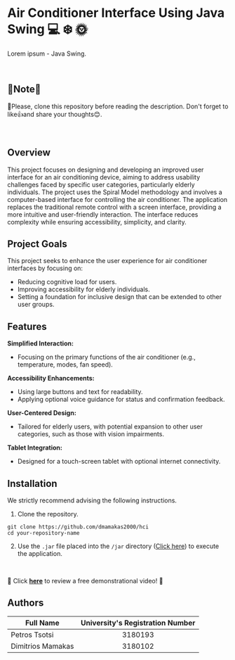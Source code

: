 # Air Conditioner Interface Using Java Swing :computer: :snowflake: :sun_with_face:

Lorem ipsum - Java Swing.

<br>

## 📢Note📢
🎯Please, clone this repository before reading the description. Don't forget to like👍and share your thoughts😊.

<br>

## Overview
This project focuses on designing and developing an improved user interface for an air conditioning device, aiming to address usability challenges faced by specific user categories, particularly elderly individuals. The project uses the Spiral Model methodology and involves a computer-based interface for controlling the air conditioner. The application replaces the traditional remote control with a screen interface, providing a more intuitive and user-friendly interaction. The interface reduces complexity while ensuring accessibility, simplicity, and clarity.

## Project Goals
This project seeks to enhance the user experience for air conditioner interfaces by focusing on:

- Reducing cognitive load for users.
- Improving accessibility for elderly individuals.
- Setting a foundation for inclusive design that can be extended to other user groups.

## Features
**Simplified Interaction:**
- Focusing on the primary functions of the air conditioner (e.g., temperature, modes, fan speed).

**Accessibility Enhancements:**
- Using large buttons and text for readability.
- Applying optional voice guidance for status and confirmation feedback.

**User-Centered Design:**
- Tailored for elderly users, with potential expansion to other user categories, such as those with vision impairments.

**Tablet Integration:**
- Designed for a touch-screen tablet with optional internet connectivity.

## Installation
We strictly recommend advising the following instructions.

1. Clone the repository.
```
git clone https://github.com/dmamakas2000/hci 
cd your-repository-name  
```

2. Use the ```.jar``` file placed into the ```/jar``` directory ([Click here](jar/)) to execute the application.

<br>

:mega: Click **[here](https://www.youtube.com/watch?v=fudltjPybo8)** to review a free demonstrational video! :mega:

## Authors
| Full Name  | University's Registration Number |
| ------------- |:-------------:|
| Petros Tsotsi      | 3180193     |
| Dimitrios Mamakas      | 3180102    |
